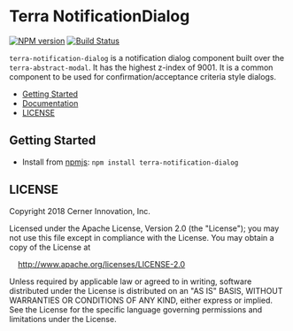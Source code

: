 # Terra NotificationDialog

[![NPM version](https://badgen.net/npm/v/terra-notification-dialog)](https://www.npmjs.org/package/terra-notification-dialog)
[![Build Status](https://badgen.net/travis/cerner/terra-framework)](https://travis-ci.org/cerner/terra-framework)

`terra-notification-dialog` is a notification dialog component built over the `terra-abstract-modal`. It has the highest z-index of 9001. It is a common component to be used for confirmation/acceptance criteria style dialogs.

- [Getting Started](#getting-started)
- [Documentation](https://github.com/cerner/terra-framework/tree/master/packages/terra-notification-dialog/docs)
- [LICENSE](#license)

## Getting Started

- Install from [npmjs](https://www.npmjs.com): `npm install terra-notification-dialog`

## LICENSE

Copyright 2018 Cerner Innovation, Inc.

Licensed under the Apache License, Version 2.0 (the "License"); you may not use this file except in compliance with the License. You may obtain a copy of the License at

&nbsp;&nbsp;&nbsp;&nbsp;http://www.apache.org/licenses/LICENSE-2.0

Unless required by applicable law or agreed to in writing, software distributed under the License is distributed on an "AS IS" BASIS, WITHOUT WARRANTIES OR CONDITIONS OF ANY KIND, either express or implied. See the License for the specific language governing permissions and limitations under the License.

